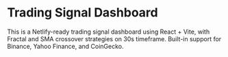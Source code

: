 # Trading Signal Dashboard
This is a Netlify-ready trading signal dashboard using React + Vite, with Fractal and SMA crossover strategies on 30s timeframe. Built-in support for Binance, Yahoo Finance, and CoinGecko.